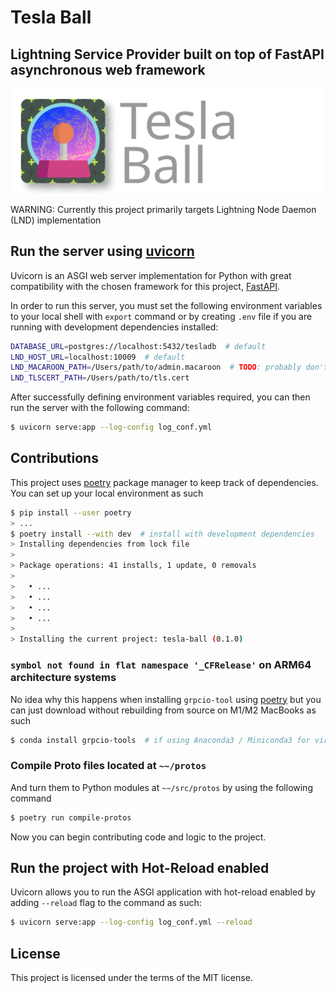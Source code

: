 # Tesla Ball

## Lightning Service Provider built on top of FastAPI asynchronous web framework

![Tesla Ball Banner](./static/tesla-banner.svg "Tesla Ball Banner")

WARNING: Currently this project primarily targets Lightning Node Daemon (LND) implementation

## Run the server using [uvicorn](https://www.uvicorn.org)

Uvicorn is an ASGI web server implementation for Python with great compatibility with the chosen
framework for this project, [FastAPI](https://fastapi.tiangolo.com).

In order to run this server, you must set the following environment variables to your local shell
with `export` command or by creating `.env` file if you are running with development dependencies
installed:

```bash
DATABASE_URL=postgres://localhost:5432/tesladb  # default
LND_HOST_URL=localhost:10009  # default
LND_MACAROON_PATH=/Users/path/to/admin.macaroon  # TODO: probably don't need admin-level permission
LND_TLSCERT_PATH=/Users/path/to/tls.cert
```

After successfully defining environment variables required, you can then run the server with the 
following command:

```bash
$ uvicorn serve:app --log-config log_conf.yml
```

## Contributions

This project uses [poetry](https://python-poetry.org) package manager to keep track of dependencies.
You can set up your local environment as such

```bash
$ pip install --user poetry
> ...
$ poetry install --with dev  # install with development dependencies
> Installing dependencies from lock file
>
> Package operations: 41 installs, 1 update, 0 removals
>
>   • ...
>   • ...
>   • ...
>   • ...
>
> Installing the current project: tesla-ball (0.1.0)
```

### `symbol not found in flat namespace '_CFRelease'` on ARM64 architecture systems

No idea why this happens when installing `grpcio-tool` using [poetry](https://python-poetry.com)
but you can just download without rebuilding from source on M1/M2 MacBooks as such

```bash
$ conda install grpcio-tools  # if using Anaconda3 / Miniconda3 for virtual environment
```

### Compile Proto files located at `~~/protos`

And turn them to Python modules at `~~/src/protos` by using the following command

```bash
$ poetry run compile-protos
```

Now you can begin contributing code and logic to the project.

## Run the project with Hot-Reload enabled

Uvicorn allows you to run the ASGI application with hot-reload enabled by adding `--reload` flag
to the command as such:

```bash
$ uvicorn serve:app --log-config log_conf.yml --reload
```

## License

This project is licensed under the terms of the MIT license.